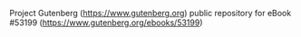 Project Gutenberg (https://www.gutenberg.org) public repository for
eBook #53199 (https://www.gutenberg.org/ebooks/53199)
